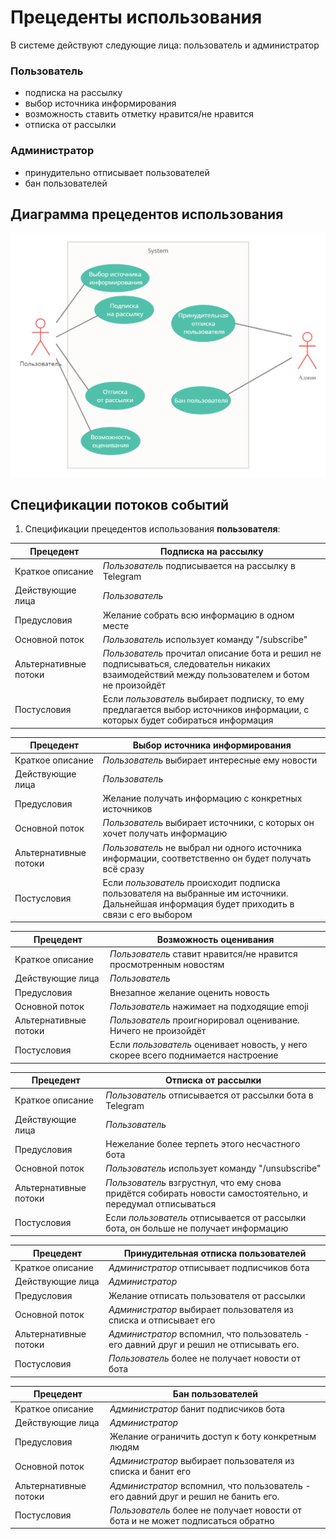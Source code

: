 # Прецеденты использования
В системе действуют следующие лица: пользователь и администратор

### Пользователь
* подписка на рассылку
* выбор источника информирования
* возможность ставить отметку нравится/не нравится
* отписка от рассылки

### Администратор

* принудительно отписывает пользователей
* бан пользователей

## Диаграмма прецедентов использования
![Диаграмма прецедентов использования](pics/Uml_cases.jpg)

## Спецификации потоков событий

1. Спецификации прецедентов использования **пользователя**:

| Прецедент | Подписка на рассылку |
| --- | --- |
| Краткое описание | *Пользователь* подписывается на рассылку в Telegram |
| Действующие лица | *Пользователь* |
| Предусловия | Желание собрать всю информацию в одном месте |
| Основной поток | *Пользователь* использует команду "/subscribe" |
| Альтернативные потоки | *Пользователь* прочитал описание бота и решил не подписываться, следовательн никаких взаимодействий между пользователем и ботом не произойдёт |
| Постусловия | Если *пользователь* выбирает подписку, то ему предлагается выбор источников информации, с которых будет собираться информация |

| Прецедент | Выбор источника информирования |
| --- | --- |
| Краткое описание | *Пользователь* выбирает интересные ему новости |
| Действующие лица | *Пользователь* |
| Предусловия | Желание получать информацию с конкретных источников |
| Основной поток | *Пользователь* выбирает источники, с которых он хочет получать информацию |
| Альтернативные потоки | *Пользователь* не выбрал ни одного источника информации, соответственно он будет получать всё сразу |
| Постусловия | Если *пользователь* происходит подписка пользователя на выбранные им источники. Дальнейшая информация будет приходить в связи с его выбором |

| Прецедент | Возможность оценивания |
| --- | --- |
| Краткое описание | *Пользователь* ставит нравится/не нравится просмотренным новостям |
| Действующие лица | *Пользователь* |
| Предусловия | Внезапное желание оценить новость |
| Основной поток | *Пользователь* нажимает на подходящие emoji |
| Альтернативные потоки | *Пользователь* проигнорировал оценивание. Ничего не произойдёт |
| Постусловия | Если *пользователь* оценивает новость, у него скорее всего поднимается настроение |

| Прецедент | Отписка от рассылки |
| --- | --- |
| Краткое описание | *Пользователь* отписывается от рассылки бота в Telegram |
| Действующие лица | *Пользователь* |
| Предусловия | Нежелание более терпеть этого несчастного бота |
| Основной поток | *Пользователь* использует команду "/unsubscribe" |
| Альтернативные потоки | *Пользователь* взгрустнул, что ему снова придётся собирать новости самостоятельно, и передумал отписываться |
| Постусловия | Если *пользователь* отписывается от рассылки бота, он больше не получает информацию |

| Прецедент | Принудительная отписка пользователей |
| --- | --- |
| Краткое описание | *Администратор* отписывает подписчиков бота |
| Действующие лица | *Администратор* |
| Предусловия | Желание отписать пользователя от рассылки |
| Основной поток | *Администратор* выбирает пользователя из списка и отписывает его |
| Альтернативные потоки | *Администратор* вспомнил, что пользователь - его давний друг и решил не отписывать его. |
| Постусловия | *Пользователь* более не получает новости от бота |

| Прецедент | Бан пользователей |
| --- | --- |
| Краткое описание | *Администратор* банит подписчиков бота |
| Действующие лица | *Администратор* |
| Предусловия | Желание ограничить доступ к боту конкретным людям |
| Основной поток | *Администратор* выбирает пользователя из списка и банит его |
| Альтернативные потоки | *Администратор* вспомнил, что пользователь - его давний друг и решил не банить его. |
| Постусловия | *Пользователь* более не получает новости от бота и не может подписаться обратно |
